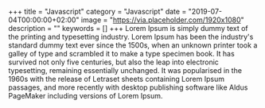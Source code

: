 +++
title = "Javascript"
category = "Javascript"
date = "2019-07-04T00:00:00+02:00"
image = "https://via.placeholder.com/1920x1080"
description = ""
keywords = []
+++
Lorem Ipsum is simply dummy text of the printing and typesetting industry. Lorem Ipsum has been the industry's standard dummy text ever since the 1500s, when an unknown printer took a galley of type and scrambled it to make a type specimen book. It has survived not only five centuries, but also the leap into electronic typesetting, remaining essentially unchanged. It was popularised in the 1960s with the release of Letraset sheets containing Lorem Ipsum passages, and more recently with desktop publishing software like Aldus PageMaker including versions of Lorem Ipsum.
